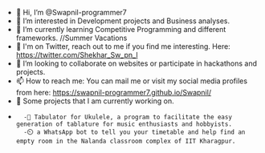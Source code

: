 - 👋 Hi, I’m @Swapnil-programmer7
- 👀 I’m interested in Development projects and Business analyses.
- 🌱 I’m currently learning Competitive Programming and different frameworks. //Summer Vacations
- 🧪 I'm on Twitter, reach out to me if you find me interesting. Here: https://twitter.com/Shekhar_Sw_pn_l
- 💞️ I’m looking to collaborate on websites or participate in hackathons and projects.
- 📫 How to reach me: You can mail me or visit my social media profiles from here: https://swapnil-programmer7.github.io/Swapnil/
- 🤖 Some projects that I am currently working on.
-       -🎼 Tabulator for Ukulele, a program to facilitate the easy generation of tablature for music enthusiasts and hobbyists.
        -⏲️ a WhatsApp bot to tell you your timetable and help find an empty room in the Nalanda classroom complex of IIT Kharagpur.

<!---
Swapnil-programmer7/Swapnil-programmer7 is a ✨ special ✨ repository because its `README.md` (this file) appears on your GitHub profile.
You can click the Preview link to take a look at your changes.
--->
